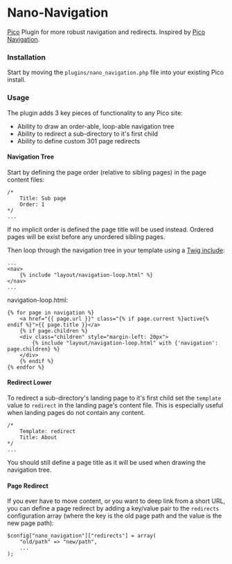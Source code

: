 # Nano-Navigation

[Pico](http://pico.dev7studios.com/index.html) Plugin for more robust navigation and redirects. Inspired by [Pico Navigation](https://github.com/ahmet2106/pico-navigation).

### Installation

Start by moving the <code>plugins/nano_navigation.php</code> file into your existing Pico install. 

### Usage

The plugin adds 3 key pieces of functionality to any Pico site:

* Ability to draw an order-able, loop-able navigation tree
* Ability to redirect a sub-directory to it's first child
* Ability to define custom 301 page redirects

#### Navigation Tree

Start by defining the page order (relative to sibling pages) in the page content files:

	/*
		Title: Sub page
		Order: 1
	*/
	...

If no implicit order is defined the page title will be used instead. Ordered pages will be exist before any unordered sibling pages.

Then loop through the navigation tree in your template using a [Twig include](http://twig.sensiolabs.org/doc/templates.html#including-other-templates):

	...
	<nav>
		{% include "layout/navigation-loop.html" %}
	</nav>
	...

navigation-loop.html:

	{% for page in navigation %}
		<a href="{{ page.url }}" class="{% if page.current %}active{% endif %}">{{ page.title }}</a>
		{% if page.children %}
		<div class="children" style="margin-left: 20px">
			{% include "layout/navigation-loop.html" with {'navigation': page.children} %}
		</div>
		{% endif %}
	{% endfor %}

#### Redirect Lower 

To redirect a sub-directory's landing page to it's first child set the <code>template</code> value to <code>redirect</code> in the landing page's content file. This is especially useful when landing pages do not contain any content. 
	
	/*
		Template: redirect
		Title: About
	*/
	...

You should still define a page title as it will be used when drawing the navigation tree. 

#### Page Redirect

If you ever have to move content, or you want to deep link from a short URL, you can define a page redirect by adding a key/value pair to the <code>redirects</code> configuration array (where the key is the old page path and the value is the new page path):

	$config["nano_navigation"]["redirects"] = array(
		"old/path" => "new/path",
		...
	);